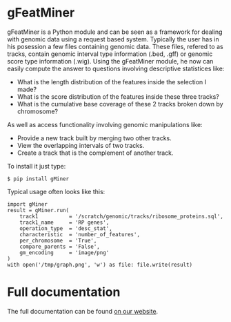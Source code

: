 gFeatMiner
==========

gFeatMiner is a Python module and can be seen as a framework for dealing with genomic data using a request based system. Typically the user has in his posession a few files containing genomic data. These files, refered to as tracks, contain genomic interval type information (.bed, .gff) or genomic score type information (.wig). Using the gFeatMiner module, he now can easily compute the answer to questions involving descriptive statistices like:

* What is the length distribution of the features inside the selection I made?
* What is the score distribution of the features inside these three tracks?
* What is the cumulative base coverage of these 2 tracks broken down by chromosome?

As well as access functionality involving genomic manipulations like:

* Provide a new track built by merging two other tracks.
* View the overlapping intervals of two tracks.
* Create a track that is the complement of another track.

To install it just type:

    $ pip install gMiner 

Typical usage often looks like this:

    import gMiner
    result = gMiner.run(
        track1          = '/scratch/genomic/tracks/ribosome_proteins.sql',
        track1_name     = 'RP genes',
        operation_type  = 'desc_stat',
        characteristic  = 'number_of_features',
        per_chromosome  = 'True',
        compare_parents = 'False',
        gm_encoding     = 'image/png'
    )
    with open('/tmp/graph.png', 'w') as file: file.write(result)
    
Full documentation
==================

The full documentation can be found [on our website](http://bbcf.epfl.ch/gMiner).
